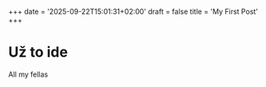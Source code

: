 +++
date = '2025-09-22T15:01:31+02:00'
draft = false
title = 'My First Post'
+++

# Už to ide

All my fellas